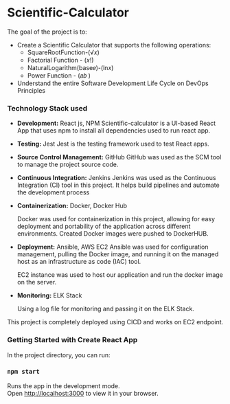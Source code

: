 # Scientific-Calculator
The goal of the project is to:

- Create a Scientific Calculator that supports the following operations:
    - SquareRootFunction-(√𝑥)
    - Factorial Function - (𝑥!)
    - NaturalLogarithm(base𝑒)-(ln𝑥)
    - Power Function - (𝑎𝑏 )
- Understand the entire Software Development Life Cycle on DevOps Principles


### Technology Stack used

- **Development:** React js, NPM
Scientific-calculator is a UI-based React App that uses npm to install all dependencies used to run react app.
- **Testing:** Jest
Jest is the testing framework used to test React apps.
- **Source Control Management:** GitHub
GitHub was used as the SCM tool to manage the project source code.
- **Continuous Integration:** Jenkins
Jenkins was used as the Continuous Integration (CI) tool in this project. It helps build pipelines and automate the development process
- **Containerization:** Docker, Docker Hub
    
    Docker was used for containerization in this project, allowing for easy deployment and portability of the application across different environments.
    Created Docker images were pushed to DockerHUB.
    
- **Deployment:**  Ansible, AWS EC2
Ansible was used for configuration management, pulling the Docker image, and running it on the managed host as an infrastructure as code (IAC) tool.
    
    EC2 instance was used to host our application and run the docker image on the server.
    
- **Monitoring:** ELK Stack
    
    Using a log file for monitoring and passing it on the ELK Stack.
    
This project is completely deployed using CICD and works on EC2 endpoint.
  
### Getting Started with Create React App

In the project directory, you can run:

### `npm start`

Runs the app in the development mode.\
Open [http://localhost:3000](http://localhost:3000) to view it in your browser.
